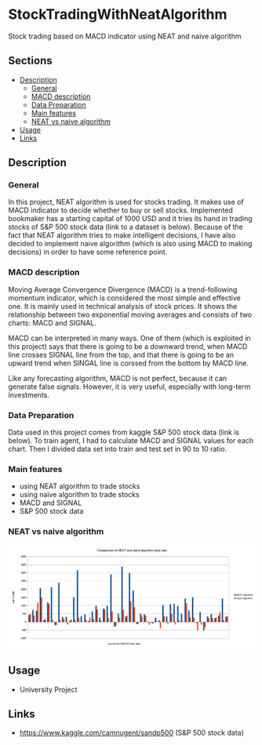 # StockTradingWithNeatAlgorithm
 Stock trading based on MACD indicator using NEAT and naive algorithm

## Sections

 - [Description](#description)
	 - [General](#general)
	 - [MACD description](#MACD-description)
	 - [Data Preparation](#data-preparation)
	 - [Main features](#main-features)
	 - [NEAT vs naive algorithm](#NEAT-vs-naive-algorithm)
 - [Usage](#usage)
 - [Links](#links)


## Description

### General
In this project, NEAT algorithm is used for stocks trading. It makes use of MACD indicator to decide whether to buy or sell stocks. Implemented bookmaker has a starting capital of 1000 USD and it tries its hand in trading stocks of S&P 500 stock data (link to a dataset is below). Because of the fact that NEAT algorithm tries to make intelligent decisions, I have also decided to implement naive algorithm (which is also using MACD to making decisions) in order to have some reference point.

### MACD description
Moving Average Convergence Divergence (MACD) is a trend-following momentum indicator, which is considered the most simple and effective one. It is mainly used in technical analysis of stock prices. It shows the relationship between two exponential moving averages and consists of two charts: MACD and SIGNAL.

MACD can be interpreted in many ways. One of them (which is exploited in this project) says that there is going to be a downward trend, when MACD line crosses SIGNAL line from the top, and that there is going to be an upward trend when SINGAL line is corssed from the bottom by MACD line.

Like any forecasting algorithm, MACD is not perfect, because it can generate false signals. However, it is very useful, especially with long-term investments.


### Data Preparation
Data used in this project comes from kaggle S&P 500 stock data (link is below). To train agent, I had to calculate MACD and SIGNAL values for each chart. Then I divided data set into train and test set in 90 to 10 ratio.


### Main features
  - using NEAT algorithm to trade stocks
  - using naive algorithm to trade stocks
  - MACD and SIGNAL
  - S&P 500 stock data

### NEAT vs naive algorithm
![comparison](images/comparison_chart_1.png "Comparison")

## Usage
 - University Project

## Links
 - https://www.kaggle.com/camnugent/sandp500 (S&P 500 stock data)
